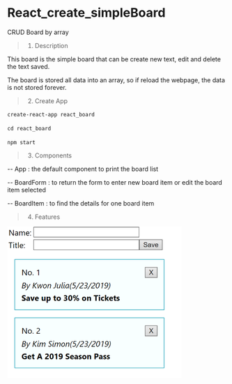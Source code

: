 # React_create_simpleBoard

CRUD Board by array

> 1. Description

This board is the simple board that can be create new text, edit and delete the text saved.

The board is stored all data into an array, so if reload the webpage, the data is not stored forever.


> 2. Create App

    create-react-app react_board
    
    cd react_board
    
    npm start
    
> 3. Components 
  
  -- App : the default component to print the board list
  
  -- BoardForm : to return the form to enter new board item or edit the board item selected
  
  -- BoardItem : to find the details for one board item 
  
> 4. Features

<img src="img/boardList.PNG" width="400px">


  
  
